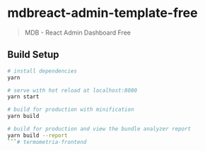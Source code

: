 # mdbreact-admin-template-free

> MDB - React Admin Dashboard Free

## Build Setup

``` bash
# install dependencies
yarn

# serve with hot reload at localhost:8080
yarn start

# build for production with minification
yarn build

# build for production and view the bundle analyzer report
yarn build --report
```#   t e r m o m e t r i a - f r o n t e n d  
 